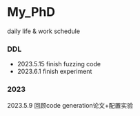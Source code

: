 # My_PhD
daily life &amp; work schedule

### DDL
- 2023.5.15 finish fuzzing code
- 2023.6.1 finish experiment

### 2023
2023.5.9 回顾code generation论文+配置实验
